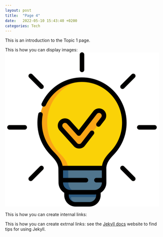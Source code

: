 ```yaml
---
layout: post
title:  "Page 4"
date:   2022-05-10 15:43:40 +0200
categories: Tech
---
```

This is an introduction to the Topic 1 page.

This is how you can display images:
![My helpful screenshot](/media/lightbulb.png)

This is how you can create internal links:

This is how you can create extrnal links: see the [Jekyll docs][jekyll-docs] website to find tips for using Jekyll.

[jekyll-docs]: https://jekyllrb.com/docs/home

